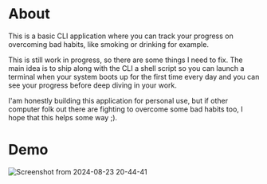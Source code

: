 # About

This is a basic CLI application where you can track your progress on overcoming
bad habits, like smoking or drinking for example.

This is still work in progress, so there are some things I need to fix. The main idea
is to ship along with the CLI a shell script so you can launch a terminal when
your system boots up for the first time every day and you can see your progress
before deep diving in your work.

I'am honestly building this application for personal use, but if other computer
folk out there are fighting to overcome some bad habits too, I hope that this
helps some way ;).

# Demo

![Screenshot from 2024-08-23 20-44-41](https://github.com/user-attachments/assets/08bad252-cb90-46ee-962c-457a4078f9cd)
